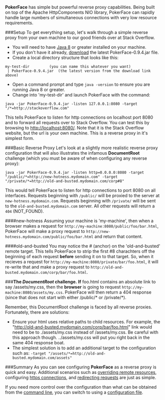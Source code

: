 **PokerFace** has simple but powerful reverse proxy capabilities.  Being built on top of the Apache HttpComponents NIO library, PokerFace can rapidly handle large numbers of simultaneous connections with very low resource requirements.

###Setup
To get everything setup, let's walk through a simple reverse proxy from your own machine to our good friends over at Stack Overflow.

* You will need to have [Java 8](http://www.oracle.com/technetwork/java/javase/downloads/index.html) or greater installed on your machine.
* If you don't have it already, [download](./downloads.html) the latest PokerFace-0.9.4.jar file.
* Create a local directory structure that looks like this:

```
my-test-dir  		(you can name this whatever you want)
 | PokerFace-0.9.4.jar  (the latest version from the download link above)
```

* Open a command prompt and type `java -version` to ensure you are running Java 8 or greater.
* Change into 'my-test-dir' and launch PokerFace with the command:

```
java -jar PokerFace-0.9.4.jar -listen 127.0.0.1:8080 -target "/*=http://stackoverflow.com"
```

This tells PokerFace to listen for http connections on localhost port 8080 and to forward all requests over to Stack Overflow.  You can test this by browsing to [http://localhost:8080/](http://localhost:8080/).  Note that it is the Stack Overflow website, but the url is your own machine.  This is a reverse proxy in it's simplest form.

###Basic Reverse Proxy
Let's look at a slightly more realistic reverse proxy configuration that will also illustrates the infamous **DocumentRoot** challenge (which you must be aware of when configuring any reverse proxy):

```
java -jar PokerFace-0.9.4.jar -listen http=0.0.0.0:8080 -target "/public/*=http://new-hotness.mydomain.com" -target "/private/*=http://old-and-busted.mydomain.com/corp#8"
```

This would tell PokerFace to listen for http connections to port 8080 on all interfaces. 
Requests beginning with `/public/` will be proxied to the server at `new-hotness.mydomain.com`. 
Requests beginning with `/private/` will be sent to the `old-and-busted.mydomain.com` server.
All other requests will return a `404` (NOT_FOUND).

####new-hotness
Assuming your machine is 'my-machine', then when a browser makes a request for `http://my-machine:8080/public/foo/bar.html`, PokerFace will make a proxy request to `http://new-hotness.mydomain.com/public/foo/bar.html` and return that content.  

####old-and-busted
You may notice the # (anchor) on the 'old-and-busted' remote target.  This tells PokerFace to strip the first #8 charachters off the beginning of each request **before** sending it on to that target.  So, when it recieves a request for `http://my-machine:8080/private/bar/foo.html`, it will re-write that and make a proxy request to `http://old-and-busted.mydomain.com/corp/bar/foo.html`.

###**The *DocumentRoot* challenge.**
**If** foo.html contains an absolute link to say /assets/my.css, then the **browser** is going to request `http://my-machine:8080/assets/my.css`.  PokerFace will then return a 404 response (since that does not start with either /public/* or /private/*).

Remember, this DocumentRoot challenge is faced by all reverse proxies. Fortunately, there are solutions:

* Ensure your html uses relative paths to child resources.  For example, the "http://old-and-busted.mydomain.com/corp/bar/foo.html" link would need to be to ./assets/my.css instead of /assets/my.css.  Be careful with this approach though.  ../assets/my.css will put you right back in the same 404 response boat.
* The simplest solution is to add an additional target to the configuration such as:
` -target "/assets/*=http://old-and-busted.mydomain.com/assets" `

###Summary
As you can see configuring **PokerFace** as a reverse proxy is quick and easy.  Additional scenarios such as [overriding remote resources](./fileserver.html), configuring [https connections](./httpsconfig.html), and [redirecting requests](./abscripting.html) are just as simple.

If you need more control over the configuration than what can be obtained from the [command line](./cmdlineopts.html), you can switch to using a [configuration file](./configfile.html).

